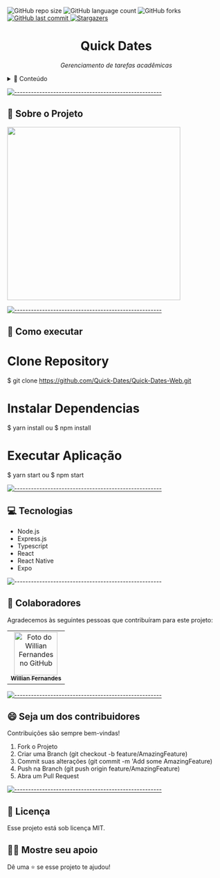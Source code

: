 
![GitHub repo size](https://img.shields.io/github/repo-size/Quick-Dates/Quick-Dates-Web?style=for-the-badge)
![GitHub language count](https://img.shields.io/github/languages/count/Quick-Dates/Quick-Dates-Web?style=for-the-badge)
![GitHub forks](https://img.shields.io/github/forks/Quick-Dates/Quick-Dates-Web?style=for-the-badge)
<a href="https://github.com/Quick-DatesQuick-Dates-Web/commits/master">
<img alt="GitHub last commit" src="https://img.shields.io/github/last-commit/Quick-Dates/Quick-Dates-Web?color=774DD6&style=for-the-badge">
</a> 
<a href="https://github.com/Quick-Dates/model-complete-readme/stargazers">
<img alt="Stargazers" src="https://img.shields.io/github/stars/Quick-Dates/Quick-Dates-Web?style=for-the-badge&logo=github">
</a>

<p align="center">

<h1 align="center"> Quick Dates </h3>

<p align="center"><i>Gerenciamento de tarefas acadêmicas</i></p>

<details>
<summary>📖 Conteúdo</summary>
<br />

* [➤ Sobre o projeto](#sobre)
* [Funcionalidades e melhorias](#melhorias)
* [➤ Como executar](#executar)
* [➤ Tecnologias](#tecnologias)
* [➤ Colaboradores](#colaboradores)
* [➤ Contribuidores](#contribuir)
* [➤ Licença](#licenca)
</details>

[![-----------------------------------------------------](https://raw.githubusercontent.com/andreasbm/readme/master/assets/lines/colored.png)](#sobre-o-projeto)

## :pushpin: Sobre o Projeto <a name="sobre"></a>
<div>
<img src="" width="400px">
</div>

[![-----------------------------------------------------](https://raw.githubusercontent.com/andreasbm/readme/master/assets/lines/colored.png)](#executar)

## :construction_worker: Como executar <a name="executar"></a>

# Clone Repository
$ git clone https://github.com/Quick-Dates/Quick-Dates-Web.git

# Instalar Dependencias
$ yarn install 
ou
$ npm install

# Executar Aplicação
$ yarn start 
ou 
$ npm start



[![-----------------------------------------------------](https://raw.githubusercontent.com/andreasbm/readme/master/assets/lines/colored.png)](##tecnologias)

## :computer: Tecnologias <a name="tecnologias"></a>
<ul>
<li>Node.js</li>
<li>Express.js</li>
<li>Typescript</li>
<li>React</li>
<li>React Native</li>
<li>Expo</li>

</ul>

![-----------------------------------------------------](https://raw.githubusercontent.com/andreasbm/readme/master/assets/lines/colored.png)

## 🤝 Colaboradores <a name="colaboradores"></a>

Agradecemos às seguintes pessoas que contribuíram para este projeto:

<table>
<tr>
<td align="center">
<a href="#">
  <img src="https://avatars2.githubusercontent.com/u/53010824?s=460&u=40f41a9ce155fe1a214f422849ad88fd7f0b9710&v=4" width="100px;" alt="Foto do Willian Fernandes no GitHub"/><br>
  <sub>
    <b>Willian Fernandes</b>
  </sub>
</a>
</td>
</tr>
</table>

[![-----------------------------------------------------](https://raw.githubusercontent.com/andreasbm/readme/master/assets/lines/colored.png)](#contribuidores)

## 😄 Seja um dos contribuidores<br> <a name="contribuir"></a>

Contribuições são sempre bem-vindas!

1. Fork o Projeto
2. Criar uma Branch (git checkout -b feature/AmazingFeature)
3. Commit suas alterações (git commit -m 'Add some AmazingFeature)
4. Push na Branch (git push origin feature/AmazingFeature)
5. Abra um Pull Request

[![-----------------------------------------------------](https://raw.githubusercontent.com/andreasbm/readme/master/assets/lines/colored.png)](#licensa)

## 📝 Licença <a name="licenca"></a>

Esse projeto está sob licença MIT.

## :man_astronaut: Mostre seu apoio 

Dê uma ⭐️ se esse projeto te ajudou!
